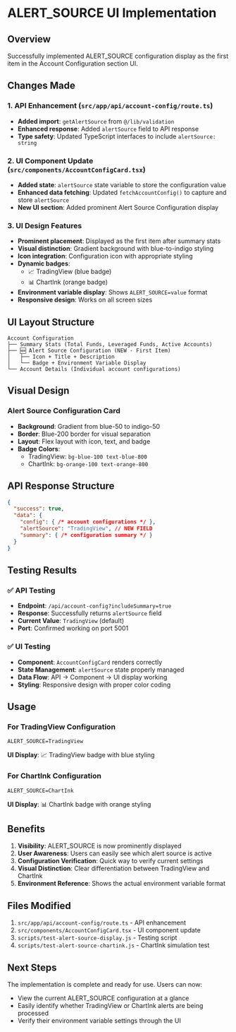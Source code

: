 # ALERT_SOURCE UI Implementation

## Overview
Successfully implemented ALERT_SOURCE configuration display as the first item in the Account Configuration section UI.

## Changes Made

### 1. API Enhancement (`src/app/api/account-config/route.ts`)
- **Added import**: `getAlertSource` from `@/lib/validation`
- **Enhanced response**: Added `alertSource` field to API response
- **Type safety**: Updated TypeScript interfaces to include `alertSource: string`

### 2. UI Component Update (`src/components/AccountConfigCard.tsx`)
- **Added state**: `alertSource` state variable to store the configuration value
- **Enhanced data fetching**: Updated `fetchAccountConfig()` to capture and store `alertSource`
- **New UI section**: Added prominent Alert Source Configuration display

### 3. UI Design Features
- **Prominent placement**: Displayed as the first item after summary stats
- **Visual distinction**: Gradient background with blue-to-indigo styling
- **Icon integration**: Configuration icon with appropriate styling
- **Dynamic badges**: 
  - 📈 TradingView (blue badge)
  - 📊 ChartInk (orange badge)
- **Environment variable display**: Shows `ALERT_SOURCE=value` format
- **Responsive design**: Works on all screen sizes

## UI Layout Structure

```
Account Configuration
├── Summary Stats (Total Funds, Leveraged Funds, Active Accounts)
├── 🆕 Alert Source Configuration (NEW - First Item)
│   ├── Icon + Title + Description
│   └── Badge + Environment Variable Display
└── Account Details (Individual account configurations)
```

## Visual Design

### Alert Source Configuration Card
- **Background**: Gradient from blue-50 to indigo-50
- **Border**: Blue-200 border for visual separation
- **Layout**: Flex layout with icon, text, and badge
- **Badge Colors**:
  - TradingView: `bg-blue-100 text-blue-800`
  - ChartInk: `bg-orange-100 text-orange-800`

## API Response Structure

```json
{
  "success": true,
  "data": {
    "config": { /* account configurations */ },
    "alertSource": "TradingView", // NEW FIELD
    "summary": { /* configuration summary */ }
  }
}
```

## Testing Results

### ✅ API Testing
- **Endpoint**: `/api/account-config?includeSummary=true`
- **Response**: Successfully returns `alertSource` field
- **Current Value**: `TradingView` (default)
- **Port**: Confirmed working on port 5001

### ✅ UI Testing
- **Component**: `AccountConfigCard` renders correctly
- **State Management**: `alertSource` state properly managed
- **Data Flow**: API → Component → UI display working
- **Styling**: Responsive design with proper color coding

## Usage

### For TradingView Configuration
```env
ALERT_SOURCE=TradingView
```
**UI Display**: 📈 TradingView badge with blue styling

### For ChartInk Configuration
```env
ALERT_SOURCE=ChartInk
```
**UI Display**: 📊 ChartInk badge with orange styling

## Benefits

1. **Visibility**: ALERT_SOURCE is now prominently displayed
2. **User Awareness**: Users can easily see which alert source is active
3. **Configuration Verification**: Quick way to verify current settings
4. **Visual Distinction**: Clear differentiation between TradingView and ChartInk
5. **Environment Reference**: Shows the actual environment variable format

## Files Modified

1. `src/app/api/account-config/route.ts` - API enhancement
2. `src/components/AccountConfigCard.tsx` - UI component update
3. `scripts/test-alert-source-display.js` - Testing script
4. `scripts/test-alert-source-chartink.js` - ChartInk simulation test

## Next Steps

The implementation is complete and ready for use. Users can now:
- View the current ALERT_SOURCE configuration at a glance
- Easily identify whether TradingView or ChartInk alerts are being processed
- Verify their environment variable settings through the UI
